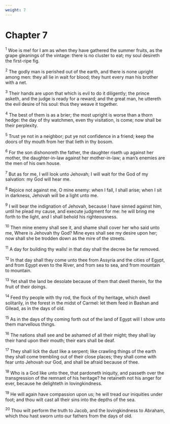 ```yaml
---
weight: 7
---
```


# Chapter 7

<sup>1</sup> Woe is me! for I am as when they have gathered the summer fruits, as the grape gleanings of the vintage: there is no cluster to eat; my soul desireth the first-ripe fig. 

<sup>2</sup> The godly man is perished out of the earth, and there is none upright among men: they all lie in wait for blood; they hunt every man his brother with a net. 

<sup>3</sup> Their hands are upon that which is evil to do it diligently; the prince asketh, and the judge is ready for a reward; and the great man, he uttereth the evil desire of his soul: thus they weave it together. 

<sup>4</sup> The best of them is as a brier; the most upright is worse than a thorn hedge: the day of thy watchmen, even thy visitation, is come; now shall be their perplexity. 

<sup>5</sup> Trust ye not in a neighbor; put ye not confidence in a friend; keep the doors of thy mouth from her that lieth in thy bosom. 

<sup>6</sup> For the son dishonoreth the father, the daughter riseth up against her mother, the daughter-in-law against her mother-in-law; a man’s enemies are the men of his own house. 

<sup>7</sup> But as for me, I will look unto Jehovah; I will wait for the God of my salvation: my God will hear me. 

<sup>8</sup> Rejoice not against me, O mine enemy: when I fall, I shall arise; when I sit in darkness, Jehovah will be a light unto me. 

<sup>9</sup> I will bear the indignation of Jehovah, because I have sinned against him, until he plead my cause, and execute judgment for me: he will bring me forth to the light, and I shall behold his righteousness. 

<sup>10</sup> Then mine enemy shall see it, and shame shall cover her who said unto me, Where is Jehovah thy God? Mine eyes shall see my desire upon her; now shall she be trodden down as the mire of the streets. 

<sup>11</sup> A day for building thy walls! in that day shall the decree be far removed. 

<sup>12</sup> In that day shall they come unto thee from Assyria and the cities of Egypt, and from Egypt even to the River, and from sea to sea, and from mountain to mountain. 

<sup>13</sup> Yet shall the land be desolate because of them that dwell therein, for the fruit of their doings. 

<sup>14</sup> Feed thy people with thy rod, the flock of thy heritage, which dwell solitarily, in the forest in the midst of Carmel: let them feed in Bashan and Gilead, as in the days of old. 

<sup>15</sup> As in the days of thy coming forth out of the land of Egypt will I show unto them marvellous things. 

<sup>16</sup> The nations shall see and be ashamed of all their might; they shall lay their hand upon their mouth; their ears shall be deaf. 

<sup>17</sup> They shall lick the dust like a serpent; like crawling things of the earth they shall come trembling out of their close places; they shall come with fear unto Jehovah our God, and shall be afraid because of thee. 

<sup>18</sup> Who is a God like unto thee, that pardoneth iniquity, and passeth over the transgression of the remnant of his heritage? he retaineth not his anger for ever, because he delighteth in lovingkindness. 

<sup>19</sup> He will again have compassion upon us; he will tread our iniquities under foot; and thou wilt cast all their sins into the depths of the sea. 

<sup>20</sup> Thou wilt perform the truth to Jacob, and the lovingkindness to Abraham, which thou hast sworn unto our fathers from the days of old. 

